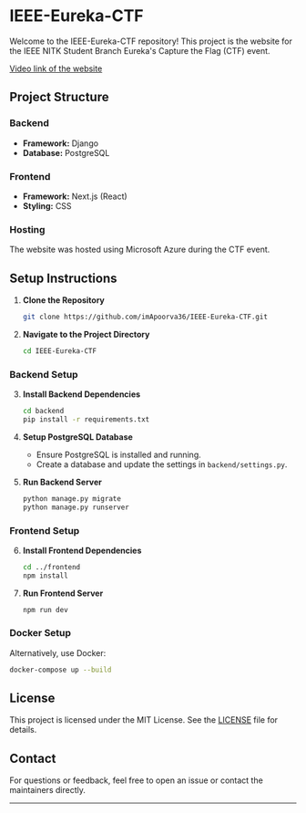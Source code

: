 # IEEE-Eureka-CTF

Welcome to the IEEE-Eureka-CTF repository! This project is the website for the IEEE NITK Student Branch Eureka's Capture the Flag (CTF) event.

[Video link of the website](https://drive.google.com/file/d/111NE1fAcAtKl3yoIyeB_8g6H5l2XzqsT/view?usp=drive_link)

## Project Structure

### Backend
- **Framework:** Django
- **Database:** PostgreSQL

### Frontend
- **Framework:** Next.js (React)
- **Styling:** CSS

### Hosting
The website was hosted using Microsoft Azure during the CTF event.

## Setup Instructions

1. **Clone the Repository**
   ```bash
   git clone https://github.com/imApoorva36/IEEE-Eureka-CTF.git
   ```
2. **Navigate to the Project Directory**
   ```bash
   cd IEEE-Eureka-CTF
   ```

### Backend Setup
3. **Install Backend Dependencies**
   ```bash
   cd backend
   pip install -r requirements.txt
   ```
4. **Setup PostgreSQL Database**
   - Ensure PostgreSQL is installed and running.
   - Create a database and update the settings in `backend/settings.py`.

5. **Run Backend Server**
   ```bash
   python manage.py migrate
   python manage.py runserver
   ```

### Frontend Setup
6. **Install Frontend Dependencies**
   ```bash
   cd ../frontend
   npm install
   ```
7. **Run Frontend Server**
   ```bash
   npm run dev
   ```

### Docker Setup
Alternatively, use Docker:
```bash
docker-compose up --build
```

## License
This project is licensed under the MIT License. See the [LICENSE](LICENSE) file for details.

## Contact
For questions or feedback, feel free to open an issue or contact the maintainers directly.

---
